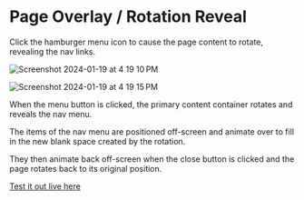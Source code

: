 <h1>Page Overlay / Rotation Reveal</h1>

Click the hamburger menu icon to cause the page content to rotate, revealing the nav links.

![Screenshot 2024-01-19 at 4 19 10 PM](https://github.com/mattwheeler-dev/rotate/assets/105622101/d62fb976-a4b2-404f-8263-fc1d3b4e313b)

![Screenshot 2024-01-19 at 4 19 15 PM](https://github.com/mattwheeler-dev/rotate/assets/105622101/6ae1eb48-68a1-4014-bc9e-31a197d79f7a)

<p>When the menu button is clicked, the primary content container rotates and reveals the nav menu.</p>

<p>The items of the nav menu are positioned off-screen and animate over to fill in the new blank space created by the rotation.</p>

<p>They then animate back off-screen when the close button is clicked and the page rotates back to its original position.</p>

<a href="https://mattwheeler-dev.github.io/rotate/" target="_blank">Test it out live here</a>
